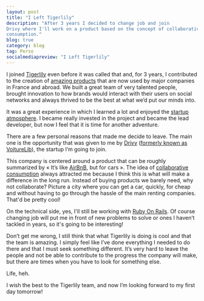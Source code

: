 ```yaml
---
layout: post
title: "I Left Tigerlily"
description: "After 3 years I decided to change job and join
Drivy where I'll work on a product based on the concept of collaborative
consumption."
blog: true
category: blog
tag: Perso
socialmediapreview: "I Left Tigerlily"
---
```


I joined [Tigerlily][1] even before it was called that and, for 3 years, I contributed to the creation of [amazing products][2] that are now used by major companies in France and abroad. We built a great team of very talented people, brought innovation to how brands would interact with their users on social networks and always thrived to be the best at what we’d put our minds into.

It was a great experience in which I learned a lot and enjoyed the [startup atmosphere][3]. I became really invested in the project and became the lead developer, but now I feel that it is time for another adventure.

There are a few personal reasons that made me decide to leave. The main one is the opportunity that was given to me by [Drivy][4] ([formerly known as VoitureLib][5]), the startup I’m going to join.

This company is centered around a product that can be roughly summarized by « It’s like [AirBnB][6], but for cars ». The idea of [collaborative consumption][7] always attracted me because I think this is what will make a difference in the long run. Instead of buying products we barely need, why not collaborate? Picture a city where you can get a car, quickly, for cheap and without having to go through the hassle of the main renting companies. That'd be pretty cool!

On the technical side, yes, I'll still be working with [Ruby On Rails][8]. Of course changing job will put me in front of new problems to solve or ones I haven’t tackled in years, so it's going to be interesting!

Don’t get me wrong, I still think that what Tigerlily is doing is cool and that the team is amazing. I simply feel like I’ve done everything I needed to do there and that I must seek something different. It’s very hard to leave the people and not be able to contribute to the progress the company will make, but there are times when you have to look for something else.

Life, heh.

I wish the best to the Tigerlily team, and now I’m looking forward to my first day tomorrow!

[1]:	http://tigerlilyapps.com
[2]:	http://www.tigerlilyapps.com/products
[3]:	/blog/2011/12/12/developer-from-ssii-to-startup/
[4]:	http://www.drivy.com/
[5]:	http://blog.drivy.com/2013/voiturelib-change-de-nom-et-devient-drivy/
[6]:	https://www.airbnb.com/
[7]:	http://vimeo.com/14408878
[8]:	http://rubyonrails.org/
